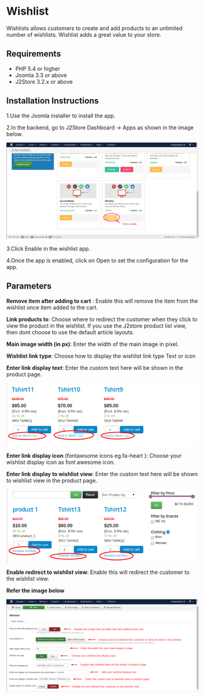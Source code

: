 # Wishlist

Wishlists allows customers to create and add products to an unlimited number of wishlists. Wishlist adds a great value to your store.

## Requirements <a id="requirements"></a>

* PHP 5.4 or higher
* Joomla 3.3 or above
* J2Store 3.2.x or above

## Installation Instructions <a id="installation-instructions"></a>

1.Use the Joomla installer to install the app.

2.In the backend, go to J2Store Dashboard -&gt; Apps as shown in the image below.

![wl01](https://raw.githubusercontent.com/j2store/doc-images/master/apps/wishlist/wishlist_01.png)

3.Click Enable in the wishlist app.

4.Once the app is enabled, click on Open to set the configuration for the app.

## Parameters <a id="parameters"></a>

**Remove item after adding to cart** : Enable this will remove the item from the wishlist once item added to the cart.

**Link products to**: Choose where to redirect the customer when they click to view the product in the wishlist. If you use the J2store product list view, then dont choose to use the default article layouts.

**Main image width \(in px\)**: Enter the width of the main image in pixel.

**Wishlist link type**: Choose how to display the wishlist link type Text or icon

**Enter link display text**: Enter the custom text here will be shown in the product page.

![wl02](https://raw.githubusercontent.com/j2store/doc-images/master/apps/wishlist/wishlist_02.png)

**Enter link display icon** \(fontawsome icons eg.fa-heart \): Choose your wishlist display icon as font awesome icon.

**Enter link display to wishlist view**: Enter the custom text here will be shown to wishlist view in the product page.

![wl03](https://raw.githubusercontent.com/j2store/doc-images/master/apps/wishlist/wishlist_03.png)

**Enable redirect to wishlist view**: Enable this will redirect the customer to the wishlist view.

**Refer the image below**

![wl04](https://raw.githubusercontent.com/j2store/doc-images/master/apps/wishlist/wishlist_04.png)

